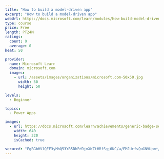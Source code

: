 ```yaml
---
title: "How to build a model-driven app"
excerpt: "How to build a model-driven app"
webUrl: https://docs.microsoft.com/learn/modules/how-build-model-driven-app/
type: course
price: Free
length: PT24M
ratings:
  count: 0
  average: 0
heat: 50

provider:
  name: Microsoft Learn
  domain: microsoft.com
  images:
    - url: /assets/images/organizations/microsoft.com-50x50.jpg
      width: 50
      height: 50

levels:
  - Beginner

topics:
  - Power Apps

images:
  - url: https://docs.microsoft.com/learn/achievements/generic-badge-social.png
    width: 640
    height: 320
    isCached: true

secured: "FgBGbHV1QEF3yMhQ53YR5DhPd9jmXKZtHBfSgj6KC/a/EMJUrfvQuGNVUpm+/bca2SJqjCC/uJZjcWNGZaQ4QMqM1CSSevj90kUctciAyhJI9rAXlqB8L5LRXgyQvKNW2ammTaBSIdY5dropgGnKi2Luf78LkSBuZ0ulSCVs8mubHcGoI4MSNBrfRPo9xSWM/xgIKOlwMoZ2Su8SmlieATvykPNPRzQmH9RcoegUCrkG0vAADgKz0rjumJrFfbFKHRvAJ9Cz4SRHRCPZrFwM9g0Mh6rTE8VhsrxdawZuDi5+OGzGogLlC3uXnkKK5K69d17HYr++PovvfhfO2e7bHNEPLBpMjD2cyGRiQQ+TDbOB0ii8w+jdXBhXW72iAHxcqkz+vHVMgSJvAxqbZK4M+w==;DB8rWjgF0XGaZfA0jEHsxA=="
---
```


